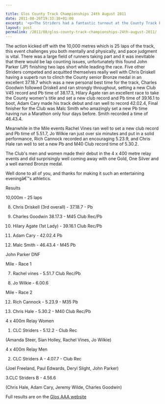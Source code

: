 ```yaml
---

title: Glos County Track Championships 24th August 2011
date: 2011-08-26T19:33:38+01:00
excerpt: '<p>The Striders had a fantastic turnout at the County Track Part three championships held at the POWS on Wednesday 24th August. The club clinched several county medals at team and individual level, and there were many Club records and Pb times set.</p>'
layout: post
permalink: /2011/08/glos-county-track-championships-24th-august-2011/
---
```

</p> 

The action kicked off with the 10,000 metres which is 25 laps of the track, this event challenges you both mentally and physically, and pace judgment is vital. There was a large field of runners taking part and it was inevitable that there would be lap counting issues, unfortunately this found John Parker (JP) finishing two laps short while leading the race. Five other Striders competed and acquitted themselves really well with Chris Driskell having a superb run to clinch the County senior Bronze medal in an excellent 37.18.7 which was a new personal best time for the track, Charles Goodwin followed Driskell and ran strongly throughout, setting a new Club V45 record and Pb time of 38.17.3, Hilary Agate ran an excellent race to take the County women's title and set a new club record and Pb time of 39.16.1 to boot, Adam Cary made his track debut and ran well to record 42.02.4, Final finisher for the Club was Malc Smith who amazingly set a new Pb time having run a Marathon only four days before. Smith recorded a time of 46.43.4.

Meanwhile in the Mile events Rachel Vines ran well to set a new club record and Pb time of 5.51.7, Jo Wilkie ran just over six minutes and put in a solid performance, Rich Cannock recorded an encouraging 5.23.9, and Chris Hale ran well to set a new Pb and M40 Club record time of 5.30.2.

The Club's men and women made their debut in the 4 x 400 metre relay events and did surprisingly well coming away with one Gold, One Silver and a well earned Bronze medal.

Well done to all of you, and thanks for making it such an entertaining eveningâ€™s athletics.

Results

10,000m - 25 laps

8. Chris Driskell (3rd overall) - 37.18.7 - Pb

9. Charles Goodwin 38.17.3 - M45 Club Rec/Pb 

11. Hilary Agate (1st Lady) - 39.16.1 Club Rec/Pb

15. Adam Cary - 42.02.4 Pb

18. Malc Smith - 46.43.4 - M45 Pb

John Parker DNF

Mile - Race 1

7. Rachel vines - 5.51.7 Club Rec/Pb

8. Jo Wilkie - 6.00.6

Mile - Race 2

12. Rich Cannock - 5.23.9 - M35 Pb

13. Chris Hale - 5.30.2 - M40 Club Rec/Pb

4 x 400m Relay Women

1. CLC Striders - 5.12.2 - Club Rec

(Amanda Steer, Sian Holley, Rachel Vines, Jo Wilkie)

4 x 400m Relay Men

2. CLC Striders A - 4.07.7 - Club Rec

(Joel Freeland, Paul Edwards, Deryl Slight, John Parker)

3.CLC Striders B - 4.56.6

(Chris Hale, Adam Cary, Jeremy Wilde, Charles Goodwin)

Full results are on the <a href="https://www.glosaaa.org.uk/GAAA_newresultstable.htm" target="_blank" rel="nofollow">Glos AAA website</a>